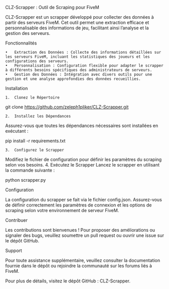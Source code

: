 CLZ-Scrapper : Outil de Scraping pour FiveM

CLZ-Scrapper est un scrapper développé pour collecter des données à partir des serveurs FiveM. Cet outil permet une extraction efficace et personnalisable des informations de jeu, facilitant ainsi l’analyse et la gestion des serveurs.

Fonctionnalités

	•	Extraction des Données : Collecte des informations détaillées sur les serveurs FiveM, incluant les statistiques des joueurs et les configurations des serveurs.
	•	Personnalisation : Configuration flexible pour adapter le scrapper à différents besoins spécifiques des administrateurs de serveurs.
	•	Gestion des Données : Intégration avec divers outils pour une gestion et une analyse approfondies des données recueillies.

Installation

	1.	Clonez le Répertoire

git clone https://github.com/zeleph1pliker/CLZ-Scrapper.git


	2.	Installez les Dépendances
Assurez-vous que toutes les dépendances nécessaires sont installées en exécutant :

pip install -r requirements.txt


	3.	Configurez le Scrapper
Modifiez le fichier de configuration pour définir les paramètres du scraping selon vos besoins.
	4.	Exécutez le Scrapper
Lancez le scrapper en utilisant la commande suivante :

python scrapper.py



Configuration

La configuration du scrapper se fait via le fichier config.json. Assurez-vous de définir correctement les paramètres de connexion et les options de scraping selon votre environnement de serveur FiveM.

Contribuer

Les contributions sont bienvenues ! Pour proposer des améliorations ou signaler des bugs, veuillez soumettre un pull request ou ouvrir une issue sur le dépôt GitHub.

Support

Pour toute assistance supplémentaire, veuillez consulter la documentation fournie dans le dépôt ou rejoindre la communauté sur les forums liés à FiveM.

Pour plus de détails, visitez le dépôt GitHub : CLZ-Scrapper.
